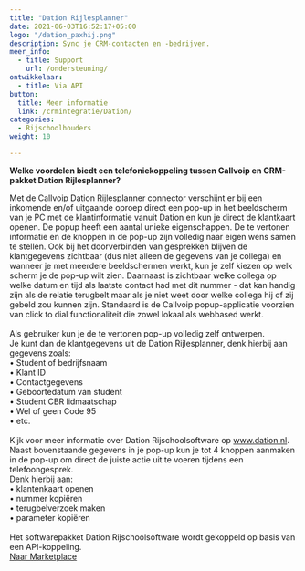 ```yaml
---
title: "Dation Rijlesplanner"
date: 2021-06-03T16:52:17+05:00
logo: "/dation_paxhij.png"
description: Sync je CRM-contacten en -bedrijven.
meer_info:
  - title: Support
    url: /ondersteuning/
ontwikkelaar:
  - title: Via API
button:
  title: Meer informatie
  link: /crmintegratie/Dation/
categories:
  - Rijschoolhouders
weight: 10

---
```


**Welke voordelen biedt een telefoniekoppeling tussen Callvoip en CRM-pakket Dation Rijlesplanner?**

Met de Callvoip Dation Rijlesplanner connector verschijnt er bij een inkomende en/of uitgaande oproep direct een pop-up in het beeldscherm van je PC met de klantinformatie vanuit Dation en kun je direct de klantkaart openen.
De popup heeft een aantal unieke eigenschappen. De te vertonen informatie en de knoppen in de pop-up zijn volledig naar eigen wens samen te stellen. Ook bij het doorverbinden van gesprekken blijven de klantgegevens zichtbaar (dus niet alleen de gegevens van je collega) en wanneer je met meerdere beeldschermen werkt, kun je zelf kiezen op welk scherm je de pop-up wilt zien. Daarnaast is zichtbaar welke collega op welke datum en tijd als laatste contact had met dit nummer - dat kan handig zijn als de relatie terugbelt maar als je niet weet door welke collega hij of zij gebeld zou kunnen zijn. Standaard is de Callvoip popup-applicatie voorzien van click to dial functionaliteit die zowel lokaal als webbased werkt. <br>
<br>
Als gebruiker kun je de te vertonen pop-up volledig zelf ontwerpen. <br>
Je kunt dan de klantgegevens uit de Dation Rijlesplanner, denk hierbij aan gegevens zoals: <br>
• Student of bedrijfsnaam<br>
• Klant ID<br>
• Contactgegevens<br>
• Geboortedatum van student<br>
• Student CBR lidmaatschap<br>
• Wel of geen Code 95<br>
• etc. <br>
<br>
Kijk voor meer informatie over Dation Rijschoolsoftware op www.dation.nl.
<br>
Naast bovenstaande gegevens in je pop-up kun je tot 4 knoppen aanmaken in de pop-up om direct de juiste actie uit te voeren tijdens een telefoongesprek. <br>
Denk hierbij aan:<br>
• klantenkaart openen<br>
• nummer kopiëren<br>
• terugbelverzoek maken<br>
• parameter kopiëren<br>
<br>
Het softwarepakket Dation Rijschoolsoftware wordt gekoppeld op basis van een API-koppeling.
<br><a href="/marketplace" class="button">Naar Marketplace</a>

